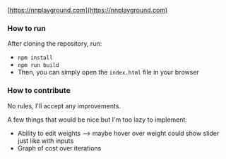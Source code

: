 [https://nnplayground.com](https://nnplayground.com)


### How to run

After cloning the repository, run:
- ``npm install``
- ``npm run build``
- Then, you can simply open the ``index.html`` file in your browser

### How to contribute
No rules, I'll accept any improvements. 

A few things that would be nice but I'm too lazy to implement:
- Ability to edit weights --> maybe hover over weight could show slider just like with inputs
- Graph of cost over iterations
